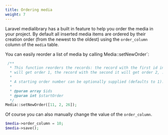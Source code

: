 ```yaml
---
title: Ordering media
weight: 7
---
```


Laravel medialibrary has a built in feature to help you order the media in your project. By default all inserted media items are ordered by their creation order (from the newest to the oldest) using the `order_column` column of the `media` table.

You can easily reorder a list of media by calling  ̀Media::setNewOrder`:

```php
 /**
  * This function reorders the records: the record with the first id in the array
  * will get order 1, the record with the second it will get order 2, ...
  *
  * A starting order number can be optionally supplied (defaults to 1).
  *
  * @param array $ids
  * @param int $startOrder
  */
Media::setNewOrder([11, 2, 26]);
```

Of course you can also manually change the value of the `order_column`.

```php
$media->order_column = 10;
$media->save();
```
